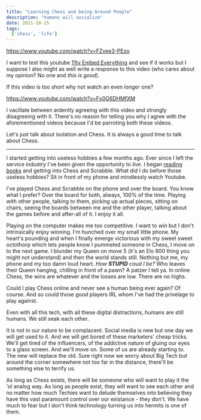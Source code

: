 ```yaml
---
title: "Learning Chess and being Around People"
description: "humans will socialize"
date: 2021-10-15 
tags:
  ['chess', 'life']
---
```


https://www.youtube.com/watch?v=FZvee3-PEzo

I want to test this youtube [11ty Embed Everything](https://gfscott.com/embed-everything/) and see if it works but I suppose I also might as well write a response to this video (who cares about my opinion? No one and *this is good*).

If this video is too short why not watch an even longer one?

https://www.youtube.com/watch?v=Fx0G6DHMfXM

I vacillate between ardently agreeing with this video and strongly disagreeing with it. There's no reason for telling you why I agree with the aforementioned videos because I'd be parroting both these videos.

Let's just talk about isolation and Chess. It is always a good time to talk about Chess.

______________

I started getting into useless hobbies a few months ago. Ever since I left the service industry I've been given the opportunity to *live*. I began [reading books](/media) and getting into Chess and Scrabble. What did I do before those useless hobbies? Sit in front of my phone and mindlessly watch Youtube.

I've played Chess and Scrabble on the phone and over the board. You know what I prefer? Over the board for both, always, 100% of the time. Playing with other people, talking to them, picking up actual pieces, sitting on chairs, seeing the boards between me and the other player, talking about the games before and after-all of it. I enjoy it all. 

Playing on the computer makes me too competitive. I want to *win* but I don't intrinsically enjoy winning. I'm hunched over my small little phone. My heart's pounding and when I finally emerge victorious with my sweet sweet octothorp which lets people know I pummeled someone in Chess, I move on to the next game. I blunder my Queen on move 5 (it's an Elo 800 thing you might not understand) and then the world stands still. Nothing but me, my phone and my too damn loud heart. *How __STUPID__ coud I be?* Who leaves their Queen hanging, chilling in front of a pawn? A patzer I tell ya. In online Chess, the wins are whatever and the losses are low. There are no highs.

Could I play Chess online and never see a human being ever again? Of course. And so could those good players IRL whom I've had the privelage to play against. 

Even with all this tech, with all these digital distractions, humans are still humans. We still seak each other.

It is not in our nature to be complacent. Social media is new but one day we will get used to it. And we will get bored of these marketers' cheap tricks. We'll get tired of the influencers, of the addictive nature of gluing our eyes to a glass screen. And we'll move on. Some of us are already starting to. The new will replace the old. Sure right now we worry about Big Tech but around the corner somewhere not too far in the distance, there'll be something else to terrify us. 

As long as Chess exists, there will be someone who will want to play it the 'ol analog way. As long as people exist, they will want to see each other and no matter how much Techies want to delude themselves into believing they have this vast paramount control over our existance - they don't. We have much to fear but I don't think technology turning us into hermits is one of them.